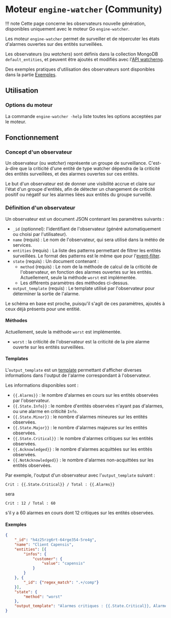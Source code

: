 # Moteur `engine-watcher` (Community)

!!! note
    Cette page concerne les observateurs nouvelle génération, disponibles uniquement avec le moteur Go `engine-watcher`.

Les moteur `engine-watcher` permet de surveiller et de répercuter les états d'alarmes ouvertes sur des entités surveillées.

Les observateurs (ou *watchers*) sont définis dans la collection MongoDB `default_entities`, et peuvent être ajoutés et modifiés avec l'[API watcherng](../../guide-developpement/api/api-v2-watcherng.md).

Des exemples pratiques d'utilisation des observateurs sont disponibles dans la partie [Exemples](#exemples).

## Utilisation

### Options du moteur

La commande `engine-watcher -help` liste toutes les options acceptées par le moteur.

## Fonctionnement

### Concept d'un observateur

Un observateur (ou *watcher*) représente un groupe de surveillance.
C'est-à-dire que la criticité d'une entité de type watcher dépendra de la criticité des entités surveillées, et des alarmes ouvertes sur ces entités.

Le but d'un observateur est de donner une visibilité accrue et claire sur l'état d'un groupe d'entités, afin de détecter un changement de criticité positif ou négatif sur les alarmes liées aux entités du groupe surveillé.

### Définition d'un observateur

Un observateur est un document JSON contenant les paramètres suivants :

 - `_id` (optionnel): l'identifiant de l'observateur (généré automatiquement ou choisi par l'utilisateur).
 - `name` (requis) : Le nom de l'observateur, qui sera utilisé dans la météo de services.
 - `entities` (requis) : La liste des patterns permettant de filtrer les entités surveillées. Le format des patterns est le même que pour l'[event-filter](moteur-che-event_filter.md).
 - `state` (requis) : Un document contenant :
    - `method` (requis) : Le nom de la méthode de calcul de la criticité de l'observateur, en fonction des alarmes ouvertes sur les entités. Actuellement, seule la méthode `worst` est implémentée.
    - Les différents paramètres des méthodes ci-dessus.
- `output_template` (requis) : Le template utilisé par l'observateur pour déterminer la sortie de l'alarme.

Le schéma en base est proche, puisqu'il s'agit de ces paramètres, ajoutés à ceux déjà présents pour une entitié.

#### Méthodes

Actuellement, seule la méthode `worst` est implémentée.

- `worst` : la criticité de l'observateur est la criticité de la pire alarme ouverte sur les entités surveillées.

#### Templates

L'`output_template` est un [template](https://golang.org/pkg/text/template/)
permettant d'afficher diverses informations dans l'output de l'alarme
correspondant à l'observateur.

Les informations disponibles sont :

 - `{{.Alarms}}` : le nombre d'alarmes en cours sur les entités observées par l'observateur.
 - `{{.State.Info}}` : le nombre d'entités observées n'ayant pas d'alarmes, ou une alarme en criticité `Info`.
 - `{{.State.Minor}}` : le nombre d'alarmes mineures sur les entités observées.
 - `{{.State.Major}}` : le nombre d'alarmes majeures sur les entités observées.
 - `{{.State.Critical}}` : le nombre d'alarmes critiques sur les entités observées.
 - `{{.Acknowledged}}` : le nombre d'alarmes acquittées sur les entités observées.
 - `{{.NotAcknowledged}}` : le nombre d'alarmes non-acquittées sur les entités observées.

Par exemple, l'output d'un observateur avec l'`output_template` suivant :

```
Crit : {{.State.Critical}} / Total : {{.Alarms}}
```

sera

```
Crit : 12 / Total : 60
```

s'il y a 60 alarmes en cours dont 12 critiques sur les entités observées.

#### Exemples

```json
{
    "_id": "h4z25rzg6rt-64rge354-5re4g",
    "name": "Client Capensis",
    "entities": [{
        "infos": {
            "customer": {
                "value": "capensis"
            }
        }
    }, {
        "_id": {"regex_match": ".+/comp"}
    }],
    "state": {
        "method": "worst"
    },
    "output_template": "Alarmes critiques : {{.State.Critical}}, Alarmes acquittées : {{.Acknowledged}}"
}
```

